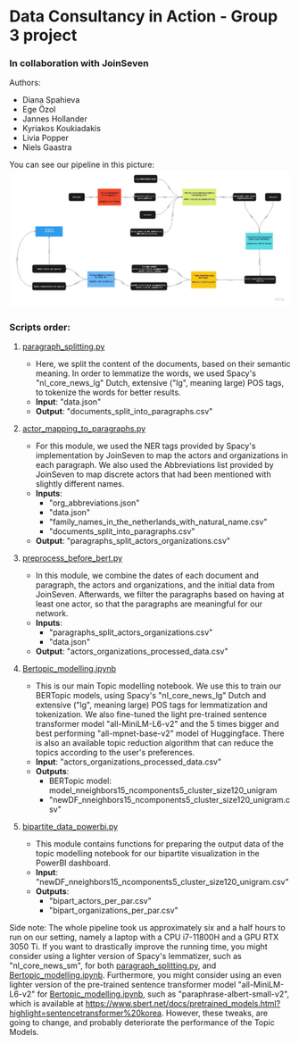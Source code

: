 # Data Consultancy in Action - Group 3 project

### In collaboration with JoinSeven

Authors:
- Diana Spahieva
- Ege Özol
- Jannes Hollander
- Kyriakos Koukiadakis
- Livia Popper
- Niels Gaastra

You can see our pipeline in this picture:
![Pipeline_flow](https://github.com/liviapopper/jads_DCiA2023_group3/blob/pipeline/Pipeline_flow.jpg)

### Scripts order:

1. [paragraph_splitting.py](https://github.com/liviapopper/jads_DCiA2023_group3/blob/pipeline/paragraph_splitting.py)
   - Here, we split the content of the documents, based on their semantic meaning. In order to lemmatize the words, we used Spacy's "nl_core_news_lg" Dutch, extensive ("lg", meaning large) POS tags, to tokenize the words for better results.
   - **Input**: "data.json"
   - **Output**: "documents_split_into_paragraphs.csv"

2. [actor_mapping_to_paragraphs.py](https://github.com/liviapopper/jads_DCiA2023_group3/blob/pipeline/actor_mapping_to_paragraphs.py)
   - For this module, we used the NER tags provided by Spacy's implementation by JoinSeven to map the actors and organizations in each paragraph. We also used the Abbreviations list provided by JoinSeven to map discrete actors that had been mentioned with slightly different names.
   - **Inputs**:
     - "org_abbreviations.json"
     - "data.json"
     - "family_names_in_the_netherlands_with_natural_name.csv"
     - "documents_split_into_paragraphs.csv"
   - **Output**: "paragraphs_split_actors_organizations.csv"

3. [preprocess_before_bert.py](https://github.com/liviapopper/jads_DCiA2023_group3/blob/pipeline/preprocess_before_bert.py)
   - In this module, we combine the dates of each document and paragraph, the actors and organizations, and the initial data from JoinSeven. Afterwards, we filter the paragraphs based on having at least one actor, so that the paragraphs are meaningful for our network.
   - **Inputs**:
     - "paragraphs_split_actors_organizations.csv"
     - "data.json"
   - **Output**: "actors_organizations_processed_data.csv"

4. [Bertopic_modelling.ipynb](https://github.com/liviapopper/jads_DCiA2023_group3/blob/pipeline/Bertopic_modelling.ipynb)
   - This is our main Topic modelling notebook. We use this to train our BERTopic models, using Spacy's "nl_core_news_lg" Dutch and extensive ("lg", meaning large) POS tags for lemmatization and tokenization. We also fine-tuned the light pre-trained sentence transformer model "all-MiniLM-L6-v2" and the 5 times bigger and best performing "all-mpnet-base-v2" model of Huggingface. There is also an available topic reduction algorithm that can reduce the topics according to the user's preferences.
   - **Input**: "actors_organizations_processed_data.csv"
   - **Outputs**:
     - BERTopic model: model_nneighbors15_ncomponents5_cluster_size120_unigram
     - "newDF_nneighbors15_ncomponents5_cluster_size120_unigram.csv"

5. [bipartite_data_powerbi.py](https://github.com/liviapopper/jads_DCiA2023_group3/blob/pipeline/bipartite_data_powerbi.py)
   - This module contains functions for preparing the output data of the topic modelling notebook for our bipartite visualization in the PowerBI dashboard.
   - **Input**: "newDF_nneighbors15_ncomponents5_cluster_size120_unigram.csv"
   - **Outputs**:
     - "bipart_actors_per_par.csv"
     - "bipart_organizations_per_par.csv"

Side note: The whole pipeline took us approximately six and a half hours to run on our setting, namely a laptop with a CPU i7-11800H and a GPU RTX 3050 Ti. If you want to drastically improve the running time, you might consider using a lighter version of Spacy's lemmatizer, such as "nl_core_news_sm", for both [paragraph_splitting.py](https://github.com/liviapopper/jads_DCiA2023_group3/blob/pipeline/paragraph_splitting.py), and  [Bertopic_modelling.ipynb](https://github.com/liviapopper/jads_DCiA2023_group3/blob/pipeline/Bertopic_modelling.ipynb). Furthermore, you might consider using an even lighter version of the pre-trained sentence transformer model "all-MiniLM-L6-v2" for [Bertopic_modelling.ipynb](https://github.com/liviapopper/jads_DCiA2023_group3/blob/pipeline/Bertopic_modelling.ipynb), such as "paraphrase-albert-small-v2", which is available at https://www.sbert.net/docs/pretrained_models.html?highlight=sentencetransformer%20korea. However, these tweaks, are going to change, and probably deteriorate the performance of the Topic Models.

